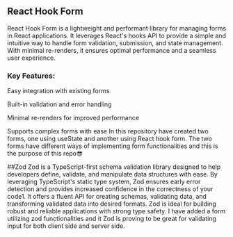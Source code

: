 ## React Hook Form
React Hook Form is a lightweight and performant library for managing forms in React applications. It leverages React's hooks API to provide a simple and intuitive way to handle form validation, submission, and state management. With minimal re-renders, it ensures optimal performance and a seamless user experience.

### Key Features:

Easy integration with existing forms

Built-in validation and error handling

Minimal re-renders for improved performance

Supports complex forms with ease
In this repository have created two forms, one using useState and another using React hook form. 
The two forms have different ways of implementing form functionalities and this is the purpose of this repo😎

##Zod
Zod is a TypeScript-first schema validation library designed to help developers define, validate, and manipulate data structures with ease. By leveraging TypeScript's static type system, Zod ensures early error detection and provides increased confidence in the correctness of your code1. It offers a fluent API for creating schemas, validating data, and transforming validated data into desired formats. Zod is ideal for building robust and reliable applications with strong type safety.
I have added a form utilizing zod functionalities and it Zod is proving to be great for validating input for both client side and server side.
